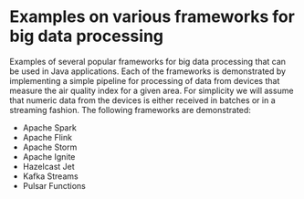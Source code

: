 # Examples on various frameworks for big data processing
Examples of several popular frameworks for big data processing that can be used in Java applications. 
Each of the frameworks is demonstrated by implementing a simple pipeline for processing of data from devices that measure the air quality index for a given area.
For simplicity we will assume that numeric data from the devices is either received in batches or in a streaming fashion. 
The following frameworks are demonstrated:

* Apache Spark
* Apache Flink
* Apache Storm
* Apache Ignite
* Hazelcast Jet
* Kafka Streams
* Pulsar Functions
